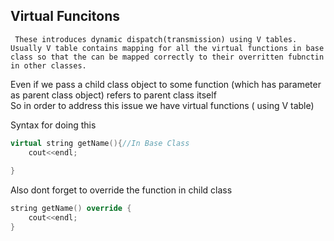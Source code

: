 ## Virtual Funcitons 
     These introduces dynamic dispatch(transmission) using V tables.  Usually V table contains mapping for all the virtual functions in base class so that the can be mapped correctly to their overritten fubnctin in other classes.
Even if we pass a child class object to some function (which has parameter as parent class object) refers to parent class itself  
So in order to address this issue we have virtual functions ( using V table)  
  
Syntax for doing this 
```cpp
virtual string getName(){//In Base Class
    cout<<endl;
    
}
```

Also dont forget to override the function in child class
```cpp
string getName() override {
    cout<<endl;
}
```